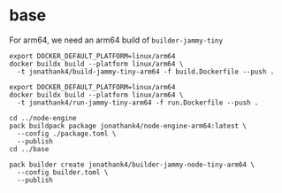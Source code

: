 # base

For arm64, we need an arm64 build of `builder-jammy-tiny`

```
export DOCKER_DEFAULT_PLATFORM=linux/arm64
docker buildx build --platform linux/arm64 \
  -t jonathank4/build-jammy-tiny-arm64 -f build.Dockerfile --push .
```

```
export DOCKER_DEFAULT_PLATFORM=linux/arm64
docker buildx build --platform linux/arm64 \
  -t jonathank4/run-jammy-tiny-arm64 -f run.Dockerfile --push .
```

```
cd ../node-engine
pack buildpack package jonathank4/node-engine-arm64:latest \
  --config ./package.toml \
  --publish
cd ../base
```


```
pack builder create jonathank4/builder-jammy-node-tiny-arm64 \
  --config builder.toml \
  --publish
```
